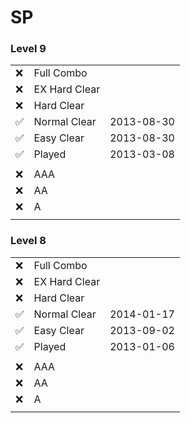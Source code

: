 # SP


### Level 9

||||
-------------------|---------------|-----------
:x:                | Full Combo    |
:x:                | EX Hard Clear |
:x:                | Hard Clear    |
:white_check_mark: | Normal Clear  | 2013-08-30
:white_check_mark: | Easy Clear    | 2013-08-30
:white_check_mark: | Played        | 2013-03-08
||
:x:                | AAA           |
:x:                | AA            |
:x:                | A             |
||||


### Level 8

||||
-------------------|---------------|-----------
:x:                | Full Combo    |
:x:                | EX Hard Clear |
:x:                | Hard Clear    |
:white_check_mark: | Normal Clear  | 2014-01-17
:white_check_mark: | Easy Clear    | 2013-09-02
:white_check_mark: | Played        | 2013-01-06
||
:x:                | AAA           |
:x:                | AA            |
:x:                | A             |
||||
